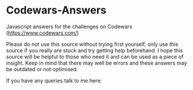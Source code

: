# Codewars-Answers
Javascript answers for the challenges on Codewars (https://www.codewars.com/)

Please do not use this source without trying first yourself, only use this source if you really are stuck and try getting help beforehand.
I hope this source will be helpful to those who need it and can be used as a piece of insight.
Keep in mind that there may well be errors and these answers may be outdated or not optimised.

If you have any queries talk to me here:
